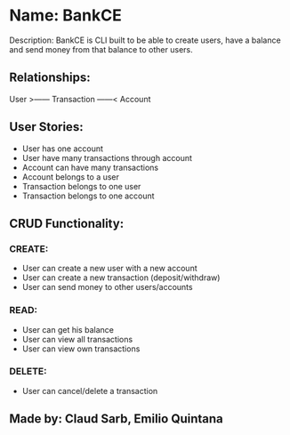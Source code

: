 # Name: BankCE

Description: BankCE is CLI built to be able to create users, have a balance and send money from
that balance to other users. <br/>

## Relationships:

User >—— Transaction ——< Account <br/>

## User Stories:

- User has one account <br/>
- User have many transactions through account <br/>
- Account can have many transactions <br/>
- Account belongs to a user <br/>
- Transaction belongs to one user <br/>
- Transaction belongs to one account <br/>

## CRUD Functionality:

### CREATE:

- User can create a new user with a new account
- User can create a new transaction (deposit/withdraw)
- User can send money to other users/accounts

### READ:

- User can get his balance
- User can view all transactions
- User can view own transactions

### DELETE:

- User can cancel/delete a transaction

## Made by: Claud Sarb, Emilio Quintana
